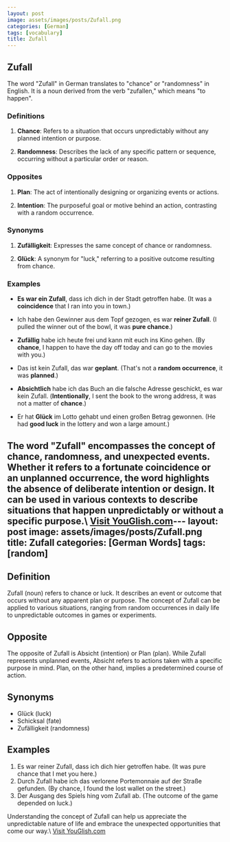 ```yaml
---
layout: post
image: assets/images/posts/Zufall.png
categories: [German]
tags: [vocabulary]
title: Zufall
---
```


## Zufall

The word "Zufall" in German translates to "chance" or "randomness" in English. It is a noun derived from the verb "zufallen," which means "to happen".

### Definitions

1. **Chance**: Refers to a situation that occurs unpredictably without any planned intention or purpose.

2. **Randomness**: Describes the lack of any specific pattern or sequence, occurring without a particular order or reason.

### Opposites

1. **Plan**: The act of intentionally designing or organizing events or actions.

2. **Intention**: The purposeful goal or motive behind an action, contrasting with a random occurrence.

### Synonyms

1. **Zufälligkeit**: Expresses the same concept of chance or randomness.

2. **Glück**: A synonym for "luck," referring to a positive outcome resulting from chance.

### Examples

- **Es war ein Zufall**, dass ich dich in der Stadt getroffen habe.
(It was a **coincidence** that I ran into you in town.)

- Ich habe den Gewinner aus dem Topf gezogen, es war **reiner Zufall**.
(I pulled the winner out of the bowl, it was **pure chance**.)

- **Zufällig** habe ich heute frei und kann mit euch ins Kino gehen.
(By **chance**, I happen to have the day off today and can go to the movies with you.)

- Das ist kein Zufall, das war **geplant**.
(That's not a **random occurrence**, it was **planned**.)

- **Absichtlich** habe ich das Buch an die falsche Adresse geschickt, es war kein Zufall.
(**Intentionally**, I sent the book to the wrong address, it was not a matter of **chance**.)

- Er hat **Glück** im Lotto gehabt und einen großen Betrag gewonnen.
(He had **good luck** in the lottery and won a large amount.)

The word "Zufall" encompasses the concept of chance, randomness, and unexpected events. Whether it refers to a fortunate coincidence or an unplanned occurrence, the word highlights the absence of deliberate intention or design. It can be used in various contexts to describe situations that happen unpredictably or without a specific purpose.\ <a id="yg-widget-0" class="youglish-widget" data-query="Zufall" data-lang="german" data-components="8412" data-auto-start="0" data-bkg-color="theme_light" data-title="How%20to%20pronounce%20Zufall%20in%20German"  rel="nofollow" href="https://youglish.com">Visit YouGlish.com</a><script async src="https://youglish.com/public/emb/widget.js" charset="utf-8"></script>---
layout: post
image: assets/images/posts/Zufall.png
title: Zufall
categories: [German Words]
tags: [random]
---

## Definition 

Zufall (noun) refers to chance or luck. It describes an event or outcome that occurs without any apparent plan or purpose. The concept of Zufall can be applied to various situations, ranging from random occurrences in daily life to unpredictable outcomes in games or experiments.

## Opposite

The opposite of Zufall is Absicht (intention) or Plan (plan). While Zufall represents unplanned events, Absicht refers to actions taken with a specific purpose in mind. Plan, on the other hand, implies a predetermined course of action.

## Synonyms

- Glück (luck)
- Schicksal (fate)
- Zufälligkeit (randomness)

## Examples

1. Es war reiner Zufall, dass ich dich hier getroffen habe. (It was pure chance that I met you here.)
2. Durch Zufall habe ich das verlorene Portemonnaie auf der Straße gefunden. (By chance, I found the lost wallet on the street.)
3. Der Ausgang des Spiels hing vom Zufall ab. (The outcome of the game depended on luck.)

Understanding the concept of Zufall can help us appreciate the unpredictable nature of life and embrace the unexpected opportunities that come our way.\ <a id="yg-widget-0" class="youglish-widget" data-query="Zufall" data-lang="german" data-components="8412" data-auto-start="0" data-bkg-color="theme_light" data-title="How%20to%20pronounce%20Zufall%20in%20German"  rel="nofollow" href="https://youglish.com">Visit YouGlish.com</a><script async src="https://youglish.com/public/emb/widget.js" charset="utf-8"></script>